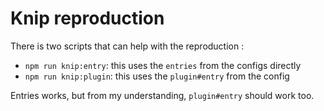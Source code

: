 # Knip reproduction

There is two scripts that can help with the reproduction :

- `npm run knip:entry`: this uses the `entries` from the configs directly
- `npm run knip:plugin`: this uses the `plugin#entry` from the config


Entries works, but from my understanding, `plugin#entry` should work too.